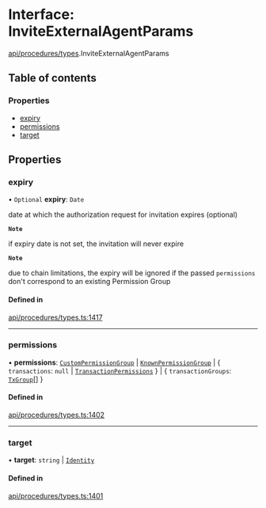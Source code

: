 # Interface: InviteExternalAgentParams

[api/procedures/types](../wiki/api.procedures.types).InviteExternalAgentParams

## Table of contents

### Properties

- [expiry](../wiki/api.procedures.types.InviteExternalAgentParams#expiry)
- [permissions](../wiki/api.procedures.types.InviteExternalAgentParams#permissions)
- [target](../wiki/api.procedures.types.InviteExternalAgentParams#target)

## Properties

### expiry

• `Optional` **expiry**: `Date`

date at which the authorization request for invitation expires (optional)

**`Note`**

if expiry date is not set, the invitation will never expire

**`Note`**

due to chain limitations, the expiry will be ignored if the passed `permissions` don't correspond to an existing Permission Group

#### Defined in

[api/procedures/types.ts:1417](https://github.com/PolymeshAssociation/polymesh-sdk/blob/88db4a91/src/api/procedures/types.ts#L1417)

___

### permissions

• **permissions**: [`CustomPermissionGroup`](../wiki/api.entities.CustomPermissionGroup.CustomPermissionGroup) \| [`KnownPermissionGroup`](../wiki/api.entities.KnownPermissionGroup.KnownPermissionGroup) \| \{ `transactions`: ``null`` \| [`TransactionPermissions`](../wiki/api.entities.types.TransactionPermissions)  } \| \{ `transactionGroups`: [`TxGroup`](../wiki/api.procedures.types.TxGroup)[]  }

#### Defined in

[api/procedures/types.ts:1402](https://github.com/PolymeshAssociation/polymesh-sdk/blob/88db4a91/src/api/procedures/types.ts#L1402)

___

### target

• **target**: `string` \| [`Identity`](../wiki/api.entities.Identity.Identity)

#### Defined in

[api/procedures/types.ts:1401](https://github.com/PolymeshAssociation/polymesh-sdk/blob/88db4a91/src/api/procedures/types.ts#L1401)
